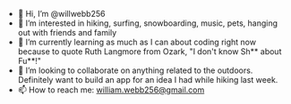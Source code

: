 - 👋 Hi, I’m @willwebb256
- 👀 I’m interested in hiking, surfing, snowboarding, music, pets, hanging out with friends and family
- 🌱 I’m currently learning as much as I can about coding right now because to quote Ruth Langmore from Ozark, "I don't know Sh** about Fu**!" 
- 💞️ I’m looking to collaborate on anything related to the outdoors. Definitely want to build an app for an idea I had while hiking last week. 
- 📫 How to reach me: william.webb256@gmail.com 

<!---
willwebb256/willwebb256 is a ✨ special ✨ repository because its `README.md` (this file) appears on your GitHub profile.
You can click the Preview link to take a look at your changes.
--->
